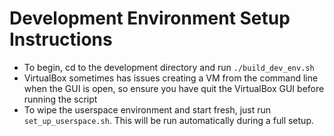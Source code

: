 # Development Environment Setup Instructions

- To begin, cd to the development directory and run `./build_dev_env.sh`
- VirtualBox sometimes has issues creating a VM from the command line when the GUI is open, so ensure you have quit the VirtualBox GUI before running the script
- To wipe the userspace environment and start fresh, just run `set_up_userspace.sh`. This will be run automatically during a full setup.
